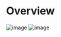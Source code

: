 # Overview
![image](https://github.com/betoniochristian/Survey-Form/assets/174162899/326abecd-7f94-4d8c-b178-299634f680db)
![image](https://github.com/betoniochristian/Survey-Form/assets/174162899/65885fe6-b9c9-469d-b533-eefe48a81597)
